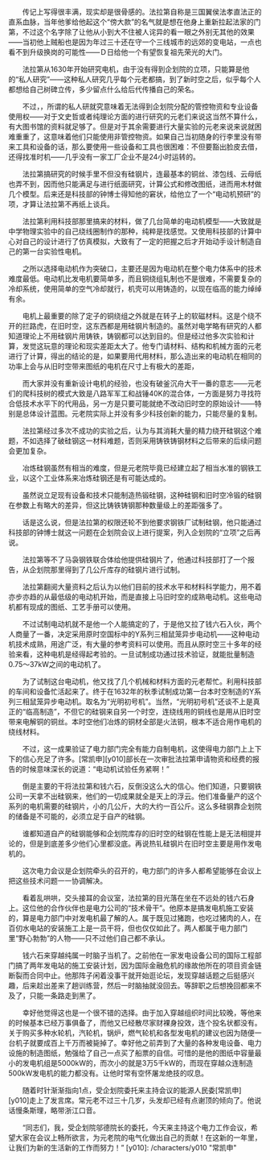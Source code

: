 　　传记上写得很丰满，现实却是很骨感的。法拉第自称是三国翼侯法孝直法正的直系血脉，当年他爹给他起这个“傍大款”的名气就是想在他身上重新拉起法家的门第，不过这个名字除了让他从小到大不住被人诧异的看一眼之外别无其他的效果——当初他上贼船也是因为年过三十还在守一个三线城市的远郊的变电站，一点也看不到升级换岗的可能性——Ｄ日给他一个有望恢复祖先荣光的大门。

　　法拉第从1630年开始研究电机，由于没有得到企划院的立项，只能算是他的“私人研究”——这种私人研究几乎每个元老都搞，到了新时空之后，似乎每个人都想给自己树碑立传，多少留点什么给后代传播自己的荣名。

　　不过，，所谓的私人研就究意味着无法得到企划院分配的管控物资和专业设备使用权——对于文史哲或者纯理论方面的进行研究的元老们来说这当然不算什么，有大图书馆的资料就足够了。但是对于其余需要进行大量实验的元老来说来说就困难重重了，这意味着他们只能使用非管控物资。如果自己当初随身的行李里没有带来工具和设备的话，那么要使用一些设备和工具也很困难：不但要豁出脸皮去借，还得找准时机——几乎没有一家工厂企业不是24小时运转的。

　　法拉第搞研究的时候手里不但没有硅钢片，连最基本的铜丝、漆包线、云母纸也弄不到，因而他只能满足与进行纸面研究，计算公式和修改图纸，进而用木材做几个模型。后来还是科技部的钟博士得知他的窘状，给他立了一个“电动机预研”的项，才算让法拉第不再纸上谈兵。

　　法拉第利用科技部那里搞来的材料，做了几台简单的电动机模型——大致就是中学物理实验中的自己绕线圈制作的那种，纯粹是找感觉。又使用科技部的计算中心对自己的设计进行了仿真模拟，大致有了一定的把握之后才开始动手设计制造自己的第一台实验性电机。

　　之所以选择电动机作为突破口，主要还是因为电动机在整个电力体系中的技术难度最低。电动机比发电机要简单多，而且铜绕组轧制也不是很难，不需要复杂的冷却系统，使用简单的空气冷却就行，机壳可以用铸造的，以现在临高的能力绰绰有余。

　　电机上最重要的除了定子的铜绕组之外就是在转子上的软磁材料。这是个绕不开的拦路虎，在旧时空，这东西都是用硅钢片制造的。虽然对电学略有研究的人都知道理论上不用硅钢片用铸铁，铸钢都可以达到目的。但是经过他多次实验和计算，发觉这玩意的理论和现实差距太大了。他专门请材料、结构和机械方面的元老进行了计算，得出的结论的是，如果要用代用材料，那么造出来的电动机在相同的功率上会与从旧时空带来图纸的电机在尺寸上有极大的差距，

　　而大家并没有重新设计电机的经验，也没有破釜沉舟大干一番的意志——元老们的爬科技树的模式大致是八路军军工和战锤40K的混合体，一方面是努力寻找符合低技术水平下的代用品，另一方是只要可能就绝不改动旧时空的原始设计——特别是总体设计蓝图。元老院实际上并没有多少科技创新的能力，只能尽量的复制。

　　法拉第经过多次不成功的实验之后，认为与其消耗大量的精力绕开硅钢这个难题，不如选择了破硅钢这一材料难题，否则采用铸铁铸钢材料之后带来的后续问题会更加复杂。

　　冶炼硅钢虽然有相当的难度，但是元老院毕竟已经建立起了相当水准的钢铁工业，以这个工业体系来冶炼硅钢还是有可能达成的。

　　虽然说立足现有设备和技术只能制造热锻硅钢，这种硅钢和旧时空冷锻的硅钢在参数上有略大的差异，但这比铸铁铸钢那种数量级上的差距强多了。

　　话是这么说，但是法拉第的权限还轮不到他要求钢铁厂试制硅钢，他只能通过科技部的钟博士就这一问题在企划院会议上进行提案，列入企划院的“立项”之后再说。

　　法拉第等不了马袅钢铁联合体给他提供硅钢片了，他通过科技部打了一个报告，从企划院那里得到了几公斤库存的硅钢片进行试制。

　　法拉第翻阅大量资料之后认为以他们目前的技术水平和材料科学能力，用不着亦步亦趋的从最低级的电动机开始，而是直接上马旧时空的成熟电动机。这些电动机都有现成的图纸、工艺手册可以使用。

　　不过试制电动机就不是他一个人能搞定的了，于是他又拉了钱六石入伙，两个人商量了一番，决定采用原时空国标中的Y系列三相鼠笼异步电动机——这种电动机技术成熟，用途广泛，有大量的参考资料可以使用。而且从原时空三十多年的经验来看，这种电机是经得起考验的。一旦试制成功通过技术验证，就能批量制造0.75～37kW之间的电动机了。

　　为了试制这台电动机，他又找了几个机械和材料方面的元老帮忙。利用科技部的车间和设备忙活起来了。终于在1632年的秋季试制成功第一台本时空制造的Y系列三相鼠笼异步电动机。取名为“光明初号机”。当然，“光明初号机”还谈不上是真正的“临高制造”，不但它的硅钢来自另一个时空，连绕线用的铜线也是用从旧时空带来电解铜的铜丝。本时空他们冶炼的铜材全部是火法铜，根本不适合用作电机的绕线材料。

　　不过，这一成果验证了电力部门完全有能力自制电机，这使得电力部门上上下下的信心充足了许多。[常凯申][y010]部长在一次审批法拉第申请物资和经费的报告的时候意味深长的说道：“电动机试验任务紧啊！”

　　倒是主要的干将法拉第和钱六石，反倒没这么大的信心。他们知道，只要钢铁公司一天拿不出硅钢来，他们的一切成果就全是天上的浮云。他们准备量产的这个系列的电机需要的硅钢片，小的几公斤，大的大约一百公斤。这么多硅钢靠企划院的储备是不可能的，必须立足于自产的硅钢。

　　谁都知道自产的硅钢能够和企划院库存的旧时空的硅钢在性能上是无法相提并论的，但是到底差多少他们心里都没底。再说热钆硅钢片在旧时空主要是用作发电机的。

　　这次电力会议是企划院牵头的召开的，电力部门的许多人都希望能够在会议上把这些技术问题一一协调解决。

　　看着乱哄哄，交头接耳的会议室，法拉第的目光落在坐在不远处的钱六石身上。这位他的合作伙伴也是电力公司的“技术骨干”。他原本是搞发电机施工安装的，算是电力部门中对发电机最了解的人。属于既见过猪跑，也吃过猪肉的人，在百仞水电站的安装施工上是一员干将，但也仅仅如此了。两人都属于电力部门里“野心勃勃”的人物——只不过他们自己都不承认。

　　钱六石来穿越纯属一时脑子当机了。之前他在一家发电设备公司的国际工程部门搞了两年发电站的施工安装计划，因为国际金融危机的缘故他所在的项目资金链断裂而合同中止。他那阵子闲着没事干就开始逛论坛，发现穿越话题之后挺感兴趣，后来趁出差来了趟训练营，然后一时脑抽就没回去。等辞职之后想挽回都来不及了，只能一条路走到黑了。

　　幸好他觉得这也是一个很不错的选择。由于加入穿越组织时间比较晚，等他来的时候基本已经万事俱备了，而他又已经散尽家财裸身投效，连个投名状都没有。关于购买多种水轮机，汽轮机，锅炉，燃气轮机和各型发电机的建议也因为随便一台机子就要成百上千万而被毙掉了。幸好他之前弄到了大量的各种发电设备、电力设施的制造图纸，勉强给了自己一点买了船票的自信。可惜的是他的图纸中容量最小的发电机组是5000kW的，而次小的就是3万5千kW的，而现在穿越众连制造500kW发电机的能力都没有。让他时常有空怀屠龙绝技的叹息。

　　随着时针渐渐指向1点，受企划院委托来主持会议的能源人民委[常凯申][y010]走上了发言席。常元老不过三十几岁，头发却已经有点谢顶的倾向了。他说话慢条斯理，略带浙江口音。

　　“同志们，我，受企划院邬德院长的委托，今天来主持这个电力工作会议，希望大家在会议上畅所欲言，为元老院的电气化做出自己的贡献！在这新的一年里，让我们为新的生活新的工作而努力！”
[y010]: /characters/y010 "常凯申"
